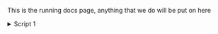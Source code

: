 This is the running docs page, anything that we do will be put on here

<details>
<summary>Script 1</summary>
This is a detailed overview etc
</details>
